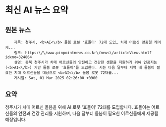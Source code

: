 # 최신 AI 뉴스 요약

## 원본 뉴스
		제목: 청주시, <b>AI<\/b> 돌봄 로봇 '효돌이' 72대 도입… 치매 어르신 맞춤형 케어 제...
		링크: https:\/\/www.pinpointnews.co.kr\/news\/articleView.html?idxno=324864
		설명: 충북 청주시가 치매 어르신들의 안전하고 건강한 생활을 지원하기 위해 인공지능(<b>AI<\/b>) 기반 돌봄 로봇 '효돌이'를 도입한다. 시는 다음 달부터 지역 내 돌봄이 필요한 치매 어르신들을 대상으로 <b>AI<\/b> 돌봄 로봇 72대를... 
		게시일: Sat, 01 Mar 2025 02:26:00 +0900


## 요약
청주시가 치매 어르신 돌봄을 위해 AI 로봇 '효돌이' 72대를 도입합니다. 효돌이는 어르신들의 안전과 건강 관리를 지원하며, 다음 달부터 돌봄이 필요한 어르신들에게 제공될 예정입니다.
